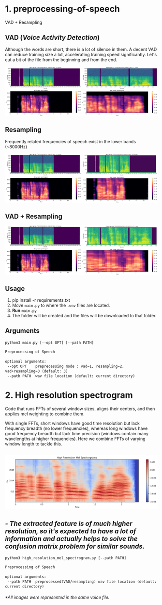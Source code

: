 # 1. preprocessing-of-speech
VAD + Resampling  
  
  

## VAD (*Voice Activity Detection*)
Although the words are short, there is a lot of silence in them. A decent VAD can reduce training size a lot, accelerating training speed significantly. Let's cut a bit of the file from the beginning and from the end. 

<img src="docs/raw.png" width="50%"><img src="docs/VAD.png" width="50%">

## Resampling
Frequently related frequencies of speech exist in the lower bands (~8000Hz)

<img src="docs/raw.png" width="50%"><img src="docs/resampling.png" width="50%">

## VAD + Resampling

<img src="docs/raw.png" width="50%"><img src="docs/VAD_resampled.png" width="50%">

## Usage
1. pip install -r requirements.txt
2. Move `main.py` to where the `.wav` files are located.
3. **Run** `main.py`
4. The folder will be created and the files will be downloaded to that folder.

## Arguments

```
python3 main.py [--opt OPT] [--path PATH]
```
```
Preprocessing of Speech

optional arguments:
 --opt OPT    preprecessing mode : vad=1, resampling=2, vad+resampling=3 (default: 3)
 --path PATH  wav file location (default: current directory)
```


# 2. High resolution spectrogram
Code that runs FFTs of several window sizes, aligns their centers, and then applies mel weighting to combine them.

With single FFTs, short windows have good time resolution but lack frequency breadth (no lower frequencies), whereas long windows have good frequency breadth but lack time precision (windows contain many wavelengths at higher frequencies). Here we combine FFTs of varying window length to tackle this.

![](docs/High_Resolution_Mel_Spectrogram.png)
---------------------------
***- The extracted feature is of much higher resolution, so it's expected to have a lot of information and actually helps to solve the confusion matrix problem for similar sounds.***
---------------------------
```
python3 high_resolution_mel_spectrogram.py [--path PATH]
```
```
Preprocessing of Speech

optional arguments:
 --path PATH  preprocessed(VAD/resampling) wav file location (default: current directory)
```



###### \*All images were represented in the same voice file.

